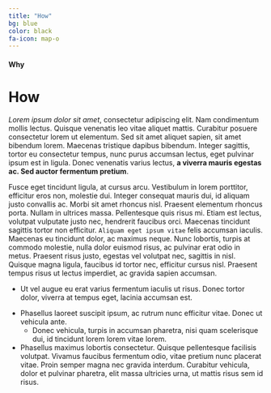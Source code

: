 ```yaml
---
title: "How"
bg: blue
color: black
fa-icon: map-o
---
```


#### Why

# How

*Lorem ipsum dolor sit amet*, consectetur adipiscing elit. Nam condimentum mollis lectus. Quisque venenatis leo vitae aliquet mattis. Curabitur posuere consectetur lorem ut elementum. Sed sit amet aliquet sapien, sit amet bibendum lorem. Maecenas tristique dapibus bibendum. Integer sagittis, tortor eu consectetur tempus, nunc purus accumsan lectus, eget pulvinar ipsum est in ligula. Donec venenatis varius lectus, **a viverra mauris egestas ac. Sed auctor fermentum pretium**.

Fusce eget tincidunt ligula, at cursus arcu. Vestibulum in lorem porttitor, efficitur eros non, molestie dui. Integer consequat mauris dui, id aliquam justo convallis ac. Morbi sit amet rhoncus nisl. Praesent elementum rhoncus porta. Nullam in ultrices massa. Pellentesque quis risus mi. Etiam est lectus, volutpat vulputate justo nec, hendrerit faucibus orci. Maecenas tincidunt sagittis tortor non efficitur. `Aliquam eget ipsum vitae` felis accumsan iaculis. Maecenas eu tincidunt dolor, ac maximus neque. Nunc lobortis, turpis at commodo molestie, nulla dolor euismod risus, ac pulvinar erat odio in metus. Praesent risus justo, egestas vel volutpat nec, sagittis in nisl. Quisque magna ligula, faucibus id tortor nec, efficitur cursus nisl. Praesent tempus risus ut lectus imperdiet, ac gravida sapien accumsan.

* Ut vel augue eu erat varius fermentum iaculis ut risus. Donec tortor dolor, viverra at tempus eget, lacinia accumsan est.
- Phasellus laoreet suscipit ipsum, ac rutrum nunc efficitur vitae. Donec ut vehicula ante.
  * Donec vehicula, turpis in accumsan pharetra, nisi quam scelerisque dui, id tincidunt lorem lorem vitae lorem.
- Phasellus maximus lobortis consectetur. Quisque pellentesque facilisis volutpat. Vivamus faucibus fermentum odio, vitae pretium nunc placerat vitae. Proin semper magna nec gravida interdum. Curabitur vehicula, dolor et pulvinar pharetra, elit massa ultricies urna, ut mattis risus sem id risus.
